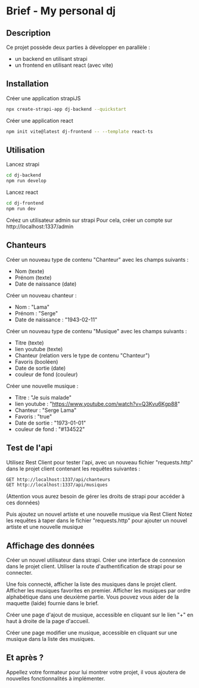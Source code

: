 # Brief - My personal dj

## Description

Ce projet possède deux parties à développer en parallèle :
- un backend en utilisant strapi
- un frontend en utilisant react (avec vite)

## Installation

Créer une application strapiJS
```bash
npx create-strapi-app dj-backend --quickstart
```

Créer une application react
```bash
npm init vite@latest dj-frontend -- --template react-ts
```

## Utilisation

Lancez strapi
```bash
cd dj-backend
npm run develop
```

Lancez react
```bash
cd dj-frontend
npm run dev
```

Créez un utilisateur admin sur strapi
Pour cela, créer un compte sur http://localhost:1337/admin

## Chanteurs

Créer un nouveau type de contenu "Chanteur" avec les champs suivants :
- Nom (texte)
- Prénom (texte)
- Date de naissance (date)

Créer un nouveau chanteur :
- Nom : "Lama"
- Prénom : "Serge"
- Date de naissance : "1943-02-11"

Créer un nouveau type de contenu "Musique" avec les champs suivants :
- Titre (texte)
- lien youtube (texte)
- Chanteur (relation vers le type de contenu "Chanteur")
- Favoris (booléen)
- Date de sortie (date)
- couleur de fond (couleur)

Créer une nouvelle musique :
- Titre : "Je suis malade"
- lien youtube : "https://www.youtube.com/watch?v=Q3Kvu6Kgp88"
- Chanteur : "Serge Lama"
- Favoris : "true"
- Date de sortie : "1973-01-01"
- couleur de fond : "#134522"

## Test de l'api

Utilisez Rest Client pour tester l'api, avec un nouveau fichier "requests.http" dans le projet client contenant les requêtes suivantes :

```bash
GET http://localhost:1337/api/chanteurs
GET http://localhost:1337/api/musiques
```

(Attention vous aurez besoin de gérer les droits de strapi pour accéder à ces données)

Puis ajoutez un nouvel artiste et une nouvelle musique via Rest Client
Notez les requêtes à taper dans le fichier "requests.http" pour ajouter un nouvel artiste et une nouvelle musique

## Affichage des données

Créer un nouvel utilisateur dans strapi.
Créer une interface de connexion dans le projet client.
Utiliser la route d'authentification de strapi pour se connecter.

Une fois connecté, afficher la liste des musiques dans le projet client.
Afficher les musiques favorites en premier.
Afficher les musiques par ordre alphabétique dans une deuxième partie.
Vous pouvez vous aider de la maquette (laide) fournie dans le brief.

Créer une page d'ajout de musique, accessible en cliquant sur le lien "+" en haut à droite de la page d'accueil.

Créer une page modifier une musique, accessible en cliquant sur une musique dans la liste des musiques.

## Et après ?

Appellez votre formateur pour lui montrer votre projet, il vous ajoutera de nouvelles fonctionnalités à implémenter.